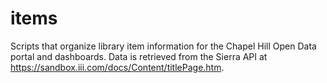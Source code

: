 # items
Scripts that organize library item information for the Chapel Hill Open Data portal and dashboards. Data is retrieved from the Sierra API at https://sandbox.iii.com/docs/Content/titlePage.htm.
